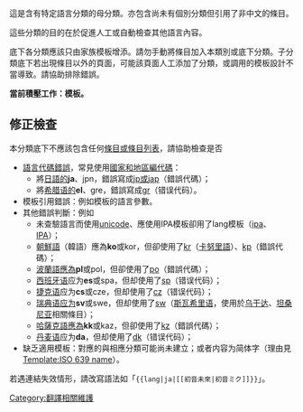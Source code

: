 這是含有特定語言分類的母分類。亦包含尚未有個別分類但引用了非中文的條目。

這些分類的目的在於促進人工或自動檢查其他語言內容。

底下各分類應該只由家族模板增添。請勿手動將條目加入本類別或底下分類。子分類底下若出現條目以外的頁面，可能該頁面人工添加了分類，或調用的模板設計不當導致。請協助排除錯誤。

**當前積壓工作：模板。**

## 修正檢查

本分類底下不應該包含任何[條目或條目列表](https://zh.wikipedia.org/wiki/Wikipedia:什麼是條目 "wikilink")，請協助檢查是否

  - [語言代碼錯誤](../Page/ISO_639-1代码表.md "wikilink")，常見使用[國家和地區編代碼](../Page/ISO_3166.md "wikilink")：
      - 將[日語的](https://zh.wikipedia.org/wiki/日語 "wikilink")**ja**、jpn，錯誤寫成[jp或](https://zh.wikipedia.org/wiki/Special:链入页面/Template:ISO_639_name_jp "wikilink")[jap](https://zh.wikipedia.org/wiki/Special:链入页面/Template:ISO_639_name_jap "wikilink")（錯誤代碼）；
      - 將[希腊语的](https://zh.wikipedia.org/wiki/希腊语 "wikilink")**el**、gre，錯誤寫成[gr](https://zh.wikipedia.org/wiki/Special:链入页面/Template:ISO_639_name_gr "wikilink")（错误代码）。
  - 模板引用錯誤：例如模板的語言參數。
  - 其他錯誤判斷：例如
      - 未查驗語言而使用[unicode](https://zh.wikipedia.org/wiki/Special:链入页面/Template:ISO_639_name_unicode "wikilink")、應使用IPA模板卻用了lang模板（[ipa](https://zh.wikipedia.org/wiki/Special:链入页面/Template:ISO_639_name_ipa "wikilink")、[IPA](https://zh.wikipedia.org/wiki/Special:链入页面/Template:ISO_639_name_IPA "wikilink")）；
      - [朝鮮語](../Page/朝鮮語.md "wikilink")（韓語）應為**ko**或kor，但卻使用了[kr](https://zh.wikipedia.org/wiki/Special:链入页面/Template:ISO_639_name_kr "wikilink")（[卡努里語](../Page/卡努里語.md "wikilink")）、[kp](https://zh.wikipedia.org/wiki/Special:链入页面/Template:ISO_639_name_kp "wikilink")（錯誤代碼）；
      - [波蘭語應為](https://zh.wikipedia.org/wiki/波蘭語 "wikilink")**pl**或pol，但卻使用了[po](https://zh.wikipedia.org/wiki/Special:链入页面/Template:ISO_639_name_po "wikilink")（錯誤代碼）；
      - [西班牙语](../Page/西班牙语.md "wikilink")应为**es**或spa，但却使用了[sp](https://zh.wikipedia.org/wiki/Special:链入页面/Template:ISO_639_name_sp "wikilink")（错误代码）；
      - [捷克语](../Page/捷克语.md "wikilink")应为**cs**或cze，但却使用了[cz](https://zh.wikipedia.org/wiki/Special:链入页面/Template:ISO_639_name_cz "wikilink")（错误代码）；
      - [瑞典语应为](https://zh.wikipedia.org/wiki/瑞典语 "wikilink")**sv**或swe，但却使用了[sw](https://zh.wikipedia.org/wiki/Special:链入页面/Template:ISO_639_name_sw "wikilink")（[斯瓦希里语](../Page/斯瓦希里语.md "wikilink")，使用於[乌干达](../Page/乌干达.md "wikilink")、[坦桑尼亚](../Page/坦桑尼亚.md "wikilink")相關條目）；
      - [哈薩克語應為](https://zh.wikipedia.org/wiki/哈薩克語 "wikilink")**kk**或kaz，但卻使用了[kz](https://zh.wikipedia.org/wiki/Special:链入页面/Template:ISO_639_name_kz "wikilink")（錯誤代碼）；
      - [丹麦语](../Page/丹麦语.md "wikilink")应为**da**，但却使用了[dk](https://zh.wikipedia.org/wiki/Special:链入页面/Template:ISO_639_name_dk "wikilink")（错误代码）；
  - 缺乏適用模板：對應的與相應分類可能尚未建立；或者内容为简体字（理由見[Template:ISO 639 name](https://zh.wikipedia.org/wiki/Template:ISO_639_name "wikilink")）。

若遇連結失效情形，請改寫語法如「`{{lang|ja|[[初音未來|初音ミク]]}}`」。

[Category:翻譯相關維護](https://zh.wikipedia.org/wiki/Category:翻譯相關維護 "wikilink")